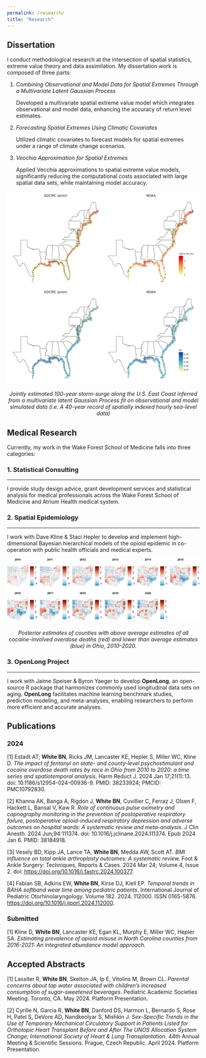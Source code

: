```yaml
---
permalink: /research/
title: "Research"
---
```


## Dissertation ##

I conduct methodological research at the intersection of spatial statistics, extreme value theory and data assimilation. My dissertation work is composed of three parts:

1. *Combining Observational and Model Data for Spatial Extremes Through a Multivariate Latent Gaussian Process*

   Developed a multivariate spatial extreme value model which integrates observational and model data, enhancing the accuracy of return level estimates.
   
2. *Forecasting Spatial Extremes Using Climatic Covariates* 

   Utilized climatic covariates to forecast models for spatial extremes under a range of climate change scenarios.
   
3. *Vecchia Approximation for Spatial Extremes*

   Applied Vecchia approximations to spatial extreme value models, significantly reducing the computational costs associated with large spatial data sets, while maintaining model accuracy.
   
<div style="text-align: center;">
  <img src="/images/research/combined_100yrRL.png" alt="test">
  <p><em> Jointly estimated 100-year storm-surge along the U.S. East Coast inferred from a multivariate latent Gaussian Process fit on observational and model simulated data (i.e. A 40-year record of spatially indexed hourly sea-level data) </em></p>
</div>

## Medical Research ##

Currently, my work in the Wake Forest School of Medicine falls into three categories:

### 1. Statistical Consulting ###

---

I provide study design advice, grant development services and statistical analysis for medical professionals across the Wake Forest School of Medicine and Atrium Health medical system.

### 2. Spatial Epidemiology ###

---

I work with Dave Kline & Staci Hepler to develop and implement high-dimensional Bayesian hierarchical models of the opioid epidemic in co-operation with public health officials and medical experts.

<div style="text-align: center;">
  <img src="/images/research/shared_comp_c.jpg" alt="test">
  <p style="margin-top: 20px;"><em> Posterior estimates of counties with above average estimates of all cocaine-involved overdose deaths (red) and lower than average estimates (blue) in Ohio, 2010–2020. </em></p>
</div>

### 3. OpenLong Project ###

---

I work with Jaime Speiser & Byron Yaeger to develop **OpenLong**, an open-source R package that harmonizes commonly used longitudinal data sets on aging. **OpenLong** facilitates machine learning benchmark studies, prediction modeling, and meta-analyses, enabling researchers to perform more efficient and accurate analyses.

## Publications ##

### 2024 ###

[1] Estadt AT, **White BN**, Ricks JM, Lancaster KE, Hepler S, Miller WC, Kline D. *The impact of fentanyl on state- and county-level psychostimulant and cocaine overdose death rates by race in Ohio from 2010 to 2020: a time series and spatiotemporal analysis.* Harm Reduct J. 2024 Jan 17;21(1):13. doi: 10.1186/s12954-024-00936-9. PMID: 38233924; PMCID: PMC10792830.

[2] Khanna AK, Banga A, Rigdon J, **White BN**, Cuvillier C, Ferraz J, Olsen F, Hackett L, Bansal V, Kaw R. *Role of continuous pulse oximetry and capnography monitoring in the prevention of postoperative respiratory failure, postoperative opioid-induced respiratory depression and adverse outcomes on hospital wards: A systematic review and meta-analysis.* J Clin Anesth. 2024 Jun;94:111374. doi: 10.1016/j.jclinane.2024.111374. Epub 2024 Jan 6. PMID: 38184918.

[3] Vesely BD, Kipp JA, Lance TA, **White BN**, Medda AW, Scott AT. *BMI influence on total ankle arthroplasty outcomes: A systematic review.* Foot & Ankle Surgery: Techniques, Reports & Cases. 2024 Mar 24; Volume 4, Issue 2. doi: https://doi.org/10.1016/j.fastrc.2024.100377.

[4] Fabian SB, Adkins EW, **White BN**, Kirse DJ, Kiell EP. *Temporal trends in BAHA softband wear time among pediatric patients*. International Journal of Pediatric Otorhinolaryngology. Volume 182. 2024. 112000. ISSN 0165-5876. https://doi.org/10.1016/j.ijporl.2024.112000.

### Submitted ###

[1] Kline D, **White BN**, Lancaster KE, Egan KL, Murphy E, Miller WC, Hepler SA. *Estimating prevalence of opioid misuse in North Carolina counties from 2016-2021: An integrated abundance model approach.*

## Accepted Abstracts ##

[1] Lassiter R, **White BN**, Skelton JA, Ip E, Vitolins M, Brown CL. *Parental concerns about tap water associated with children’s increased consumption of sugar-sweetened beverages*. Pediatric Academic Societies Meeting. Toronto, CA. May 2024. Platform Presentation.

[2] Cyrille N, Garcia R, **White BN**, Danford DS, Harmon L, Bernardo S, Rose H, Patel S, DeVore AD, Nandkeolyar S, Mishkin J. *Sex-Specific Trends in the Use of Temporary Mechanical Circulatory Support in Patients Listed for Orthotopic Heart Transplant Before and After The UNOS Allocation System Change; International Society of Heart & Lung Transplantation*. 44th Annual Meeting & Scientific Sessions. Prague, Czech Republic. April 2024. Platform Presentation.
